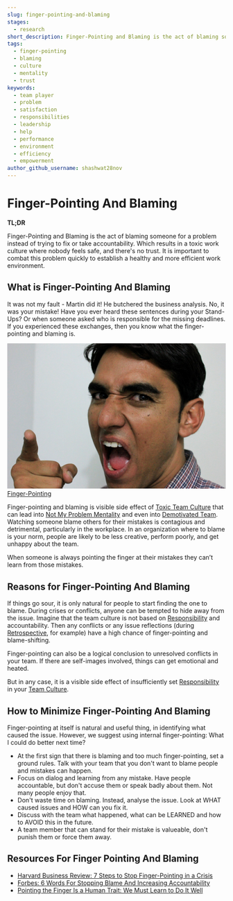 ```yaml
---
slug: finger-pointing-and-blaming
stages:
  - research
short_description: Finger-Pointing and Blaming is the act of blaming someone for a problem instead of trying to fix or take accountability. This results in a toxic work culture where nobody feels safe and there's no trust.
tags:
  - finger-pointing
  - blaming
  - culture
  - mentality
  - trust
keywords:
  - team player
  - problem
  - satisfaction
  - responsibilities
  - leadership
  - help
  - performance
  - environment
  - efficiency
  - empowerment
author_github_username: shashwat28nov
---
```


# Finger-Pointing And Blaming

**TL;DR**

Finger-Pointing and Blaming is the act of blaming someone for a problem instead of trying to fix or take accountability. Which results in a toxic work culture where nobody feels safe, and there's no trust. It is important to combat this problem quickly to establish a healthy and more efficient work environment.

## What is Finger-Pointing And Blaming

It was not my fault - Martin did it! He butchered the business analysis. No, it was your mistake! Have you ever heard these sentences during your Stand-Ups? Or when someone asked who is responsible for the missing deadlines. If you experienced these exchanges, then you know what the finger-pointing and blaming is.

![Finger-Pointing](/files/finger_pointing.jpg)
[Finger-Pointing](https://pixabay.com/photos/angry-man-point-finger-india-angry-274175/)

Finger-pointing and blaming is visible side effect of [Toxic Team Culture](/problems/toxic-team-culture) that can lead into [Not My Problem Mentality](/problems/not-my-problem-mentality) and even into [Demotivated Team](/problems/demotivated-team). Watching someone blame others for their mistakes is contagious and detrimental, particularly in the workplace. In an organization where to blame is your norm, people are likely to be less creative, perform poorly, and get unhappy about the team.

When someone is always pointing the finger at their mistakes they can’t learn from those mistakes.

## Reasons for Finger-Pointing And Blaming

If things go sour, it is only natural for people to start finding the one to blame. During crises or conflicts, anyone can be tempted to hide away from the issue. Imagine that the team culture is not based on [Responsibility](/practices/responsibility) and accountability. Then any conflicts or any issue reflections (during [Retrospective](/practices/retrospective), for example) have a high chance of finger-pointing and blame-shifting.

Finger-pointing can also be a logical conclusion to unresolved conflicts in your team. If there are self-images involved, things can get emotional and heated.

But in any case, it is a visible side effect of insufficiently set [Responsibility](/practices/responsibility) in your [Team Culture](/practices/team-culture).

## How to Minimize Finger-Pointing And Blaming

Finger-pointing at itself is natural and useful thing, in identifying what caused the issue. However, we suggest using internal finger-pointing: What I could do better next time?

- At the first sign that there is blaming and too much finger-pointing, set a ground rules. Talk with your team that you don't want to blame people and mistakes can happen.
- Focus on dialog and learning from any mistake. Have people accountable, but don't accuse them or speak badly about them. Not many people enjoy that.
- Don't waste time on blaming. Instead, analyse the issue. Look at WHAT caused issues and HOW can you fix it.
- Discuss with the team what happened, what can be LEARNED and how to AVOID this in the future.
- A team member that can stand for their mistake is valueable, don't punish them or force them away.

## Resources For Finger Pointing And Blaming

- [Harvard Business Review: 7 Steps to Stop Finger-Pointing in a Crisis](https://hbr.org/2008/10/7-steps-to-stop-finger-pointin)
- [Forbes: 6 Words For Stopping Blame And Increasing Accountability](https://www.forbes.com/sites/markmurphy/2015/06/12/6-words-for-stopping-blame-and-increasing-accountability/#3ab9e4a957c3)
- [Pointing the Finger Is a Human Trait: We Must Learn to Do It Well](https://www.outcome-eng.com/accountability-and-finger-pointing/)
